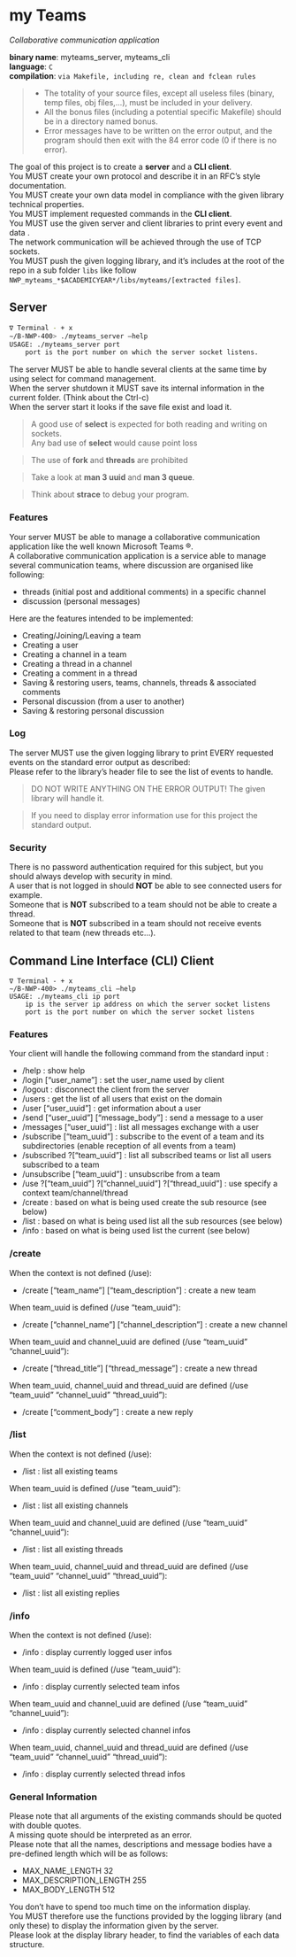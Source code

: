 # my Teams

_Collaborative communication application_

**binary name**: myteams_server, myteams_cli<br>
**language**: `C`<br>
**compilation**: `via Makefile, including re, clean and fclean rules`<br>
>- The totality of your source files, except all useless files (binary, temp files, obj files,...), must be included in your delivery.
>- All the bonus files (including a potential specific Makefile) should be in a directory named bonus.
>- Error messages have to be written on the error output, and the program should then exit with the 84 error code (0 if there is no error).

The goal of this project is to create a **server** and a **CLI client**.<br>
You MUST create your own protocol and describe it in an RFC’s style documentation.<br>
You MUST create your own data model in compliance with the given library technical properties.<br>
You MUST implement requested commands in the **CLI client**.<br>
You MUST use the given server and client libraries to print every event and data .<br>
The network communication will be achieved through the use of TCP sockets.<br>
You MUST push the given logging library, and it’s includes at the root of the repo in a sub folder `libs` like follow `NWP_myteams_*$ACADEMICYEAR*/libs/myteams/[extracted files]`.

## Server

```sh
∇ Terminal - + x
∼/B-NWP-400> ./myteams_server –help
USAGE: ./myteams_server port
    port is the port number on which the server socket listens.
```

The server MUST be able to handle several clients at the same time by using select for command management.<br>
When the server shutdown it MUST save its internal information in the current folder. (Think about the Ctrl-c)<br>
When the server start it looks if the save file exist and load it.

> A good use of **select** is expected for both reading and writing on sockets.<br>
> Any bad use of **select** would cause point loss

> The use of **fork** and **threads** are prohibited

> Take a look at **man 3 uuid** and **man 3 queue**.

> Think about **strace** to debug your program.

### Features

Your server MUST be able to manage a collaborative communication application like the well known Microsoft Teams ®.<br>
A collaborative communication application is a service able to manage several communication teams, where discussion are organised like following:
- threads (initial post and additional comments) in a specific channel
- discussion (personal messages)

Here are the features intended to be implemented:
- Creating/Joining/Leaving a team
- Creating a user
- Creating a channel in a team
- Creating a thread in a channel
- Creating a comment in a thread
- Saving & restoring users, teams, channels, threads & associated comments
- Personal discussion (from a user to another)
- Saving & restoring personal discussion

### Log

The server MUST use the given logging library to print EVERY requested events on the standard error output
as described:<br>
Please refer to the library’s header file to see the list of events to handle.

> DO NOT WRITE ANYTHING ON THE ERROR OUTPUT!
> The given library will handle it.

> If you need to display error information use for this project the standard output.

### Security

There is no password authentication required for this subject, but you should always develop with security in mind.<br>
A user that is not logged in should **NOT** be able to see connected users for example.<br>
Someone that is **NOT** subscribed to a team should not be able to create a thread.<br>
Someone that is **NOT** subscribed in a team should not receive events related to that team (new threads etc...).

## Command Line Interface (CLI) Client

```shell
∇ Terminal - + x
∼/B-NWP-400> ./myteams_cli –help
USAGE: ./myteams_cli ip port
    ip is the server ip address on which the server socket listens
    port is the port number on which the server socket listens
```

### Features

Your client will handle the following command from the standard input :
- /help : show help
- /login [“user_name”] : set the user_name used by client
- /logout : disconnect the client from the server
- /users : get the list of all users that exist on the domain
- /user [“user_uuid”] : get information about a user
- /send [“user_uuid”] [“message_body”] : send a message to a user
- /messages [“user_uuid”] : list all messages exchange with a user
- /subscribe [“team_uuid”] : subscribe to the event of a team and its subdirectories (enable reception of all events from a team)
- /subscribed ?[“team_uuid”] : list all subscribed teams or list all users subscribed to a team
- /unsubscribe [“team_uuid”] : unsubscribe from a team
- /use ?[“team_uuid”] ?[“channel_uuid”] ?[“thread_uuid”] : use specify a context team/channel/thread
- /create : based on what is being used create the sub resource (see below)
- /list : based on what is being used list all the sub resources (see below)
- /info : based on what is being used list the current (see below)

### /create

When the context is not defined (/use):
- /create [“team_name”] [“team_description”] : create a new team

When team_uuid is defined (/use “team_uuid”):
- /create [“channel_name”] [“channel_description”] : create a new channel

When team_uuid and channel_uuid are defined (/use “team_uuid” “channel_uuid”):
- /create [“thread_title”] [“thread_message”] : create a new thread

When team_uuid, channel_uuid and thread_uuid are defined (/use “team_uuid” “channel_uuid” “thread_uuid”):
- /create [“comment_body”] : create a new reply

### /list

When the context is not defined (/use):
- /list : list all existing teams

When team_uuid is defined (/use “team_uuid”):
- /list : list all existing channels

When team_uuid and channel_uuid are defined (/use “team_uuid” “channel_uuid”):
- /list : list all existing threads

When team_uuid, channel_uuid and thread_uuid are defined (/use “team_uuid” “channel_uuid” “thread_uuid”):
- /list : list all existing replies

### /info

When the context is not defined (/use):
- /info : display currently logged user infos

When team_uuid is defined (/use “team_uuid”):
- /info : display currently selected team infos

When team_uuid and channel_uuid are defined (/use “team_uuid” “channel_uuid”):
- /info : display currently selected channel infos

When team_uuid, channel_uuid and thread_uuid are defined (/use “team_uuid” “channel_uuid” “thread_uuid”):
- /info : display currently selected thread infos

### General Information

Please note that all arguments of the existing commands should be quoted with double quotes.<br>
A missing quote should be interpreted as an error.<br>
Please note that all the names, descriptions and message bodies have a pre-defined length which will be as follows:
- MAX_NAME_LENGTH 32
- MAX_DESCRIPTION_LENGTH 255
- MAX_BODY_LENGTH 512

You don’t have to spend too much time on the information display.<br>
You MUST therefore use the functions provided by the logging library (and only these) to display the information given by the server.<br>
Please look at the display library header, to find the variables of each data structure.

